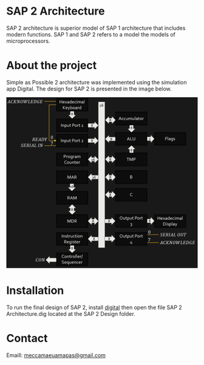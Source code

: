 # SAP 2 Architecture 
 SAP 2 architecture is superior model of SAP 1 architecture that includes modern functions. SAP 1 and SAP 2 refers to a model the models of microprocessors. 

# About the project
Simple as Possible 2 architecture was implemented using the simulation app Digital. The design for SAP 2 is presented in the image below.

![](SAP%202%20Architecture.jpg)
# Installation
To run the final design of SAP 2, install [digital](https://github.com/hneemann/Digital) then open the file SAP 2 Architecture.dig located at the SAP 2 Design folder. 

# Contact
Emaill: meccamaeuamapas@gmail.com

